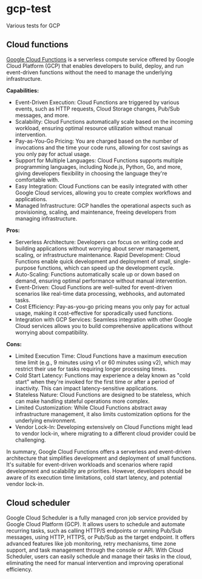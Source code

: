 # gcp-test

Various tests for GCP

## Cloud functions

[Google Cloud Functions](https://cloud.google.com/functions/docs) is a serverless compute service offered by Google Cloud Platform (GCP) that enables developers to build, deploy, and run event-driven functions without the need to manage the underlying infrastructure.

**Capabilities:**

- Event-Driven Execution: Cloud Functions are triggered by various events, such as HTTP requests, Cloud Storage changes, Pub/Sub messages, and more.
- Scalability: Cloud Functions automatically scale based on the incoming workload, ensuring optimal resource utilization without manual intervention.
- Pay-as-You-Go Pricing: You are charged based on the number of invocations and the time your code runs, allowing for cost savings as you only pay for actual usage.
- Support for Multiple Languages: Cloud Functions supports multiple programming languages, including Node.js, Python, Go, and more, giving developers flexibility in choosing the language they're comfortable with.
- Easy Integration: Cloud Functions can be easily integrated with other Google Cloud services, allowing you to create complex workflows and applications.
- Managed Infrastructure: GCP handles the operational aspects such as provisioning, scaling, and maintenance, freeing developers from managing infrastructure.

**Pros:**

- Serverless Architecture: Developers can focus on writing code and building applications without worrying about server management, scaling, or infrastructure maintenance.
  Rapid Development: Cloud Functions enable quick development and deployment of small, single-purpose functions, which can speed up the development cycle.
- Auto-Scaling: Functions automatically scale up or down based on demand, ensuring optimal performance without manual intervention.
- Event-Driven: Cloud Functions are well-suited for event-driven scenarios like real-time data processing, webhooks, and automated tasks.
- Cost Efficiency: Pay-as-you-go pricing means you only pay for actual usage, making it cost-effective for sporadically used functions.
- Integration with GCP Services: Seamless integration with other Google Cloud services allows you to build comprehensive applications without worrying about compatibility.

**Cons:**

- Limited Execution Time: Cloud Functions have a maximum execution time limit (e.g., 9 minutes using v1 or 60 minutes using v2), which may restrict their use for tasks requiring longer processing times.
- Cold Start Latency: Functions may experience a delay known as "cold start" when they're invoked for the first time or after a period of inactivity. This can impact latency-sensitive applications.
- Stateless Nature: Cloud Functions are designed to be stateless, which can make handling stateful operations more complex.
- Limited Customization: While Cloud Functions abstract away infrastructure management, it also limits customization options for the underlying environment.
- Vendor Lock-In: Developing extensively on Cloud Functions might lead to vendor lock-in, where migrating to a different cloud provider could be challenging.

In summary, Google Cloud Functions offers a serverless and event-driven architecture that simplifies development and deployment of small functions. It's suitable for event-driven workloads and scenarios where rapid development and scalability are priorities. However, developers should be aware of its execution time limitations, cold start latency, and potential vendor lock-in.

## Cloud scheduler

Google Cloud Scheduler is a fully managed cron job service provided by Google Cloud Platform (GCP). It allows users to schedule and automate recurring tasks, such as calling HTTP/S endpoints or running Pub/Sub messages, using HTTP, HTTPS, or Pub/Sub as the target endpoint. It offers advanced features like job monitoring, retry mechanisms, time zone support, and task management through the console or API. With Cloud Scheduler, users can easily schedule and manage their tasks in the cloud, eliminating the need for manual intervention and improving operational efficiency.
